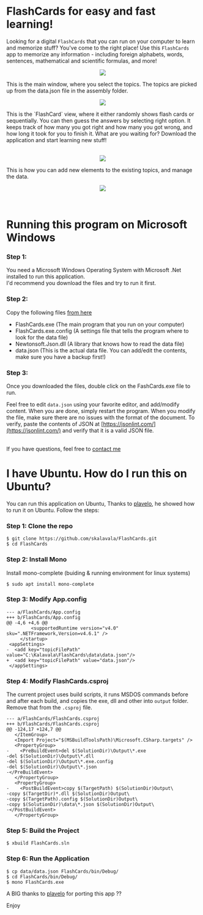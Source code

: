 # FlashCards for easy and fast learning!

Looking for a digital `FlashCards` that you can run on your computer to learn and memorize stuff? You've come to the right place! Use this `FlashCards` app to memorize any information - including foreign alphabets, words, sentences, mathematical and scientific formulas, and more!
<p align="center"><img src="https://raw.githubusercontent.com/skalavala/FlashCards/master/images/main_window.png"/></p>
This is the main window, where you select the topics. The topics are picked up from the data.json file in the assembly folder.
<br>
<p align="center"><img src="https://raw.githubusercontent.com/skalavala/FlashCards/master/images/flashcard.png" /></p>
This is the `FlashCard` view, where it either randomly shows flash cards or sequentially. You can then guess the answers by selecting right option. It keeps track of how many you got right and how many you got wrong, and how long it took for you to finish it. What are you waiting for? Download the application and start learning new stuff!<br>
<br>
<p align="center">
<img src="https://raw.githubusercontent.com/skalavala/FlashCards/master/images/edit_topic.png" />
</p>
This is how you can add new elements to the existing topics, and manage the data.
<br>
<p align="center">
<img src="https://raw.githubusercontent.com/skalavala/FlashCards/master/images/edit_topic_data.png" />
</p>

<br>

# Running this program on Microsoft Windows

### Step 1:
You need a Microsoft Windows Operating System with Microsoft .Net installed to run this application. <br> I'd recommend you download the files and try to run it first.

### Step 2: 
Copy the following files [from here](https://github.com/skalavala/FlashCards/tree/master/Output)

* FlashCards.exe (The main program that you run on your computer)
* FlashCards.exe.config (A settings file that tells the program where to look for the data file)
* Newtonsoft.Json.dll (A library that knows how to read the data file)
* data.json (This is the actual data file. You can add/edit the contents, make sure you have a backup first!)

### Step 3: 
Once you downloaded the files, double click on the FashCards.exe file to run.<br>

Feel free to edit `data.json` using your favorite editor, and add/modify content. When you are done, simply restart the program. When you modify the file, make sure there are no issues with the format of the document. To verify, paste the contents of JSON at [https://jsonlint.com/](https://jsonlint.com/) and verify that it is a valid JSON file.
<br><br>

If you have questions, feel free to [contact me](https://github.com/skalavala/FlashCards/issues/new)

# I have Ubuntu. How do I run this on Ubuntu?
You can run this application on Ubuntu, Thanks to [plavelo](https://github.com/plavelo), he showed how to run it on Ubuntu. Follow the steps:

### Step 1: Clone the repo
```
$ git clone https://github.com/skalavala/FlashCards.git
$ cd FlashCards
```
### Step 2: Install Mono
Install mono-complete (buiding & running environment for linux systems)

```
$ sudo apt install mono-complete
```

### Step 3: Modify App.config
```
--- a/FlashCards/App.config
+++ b/FlashCards/App.config
@@ -4,6 +4,6 @@
         <supportedRuntime version="v4.0" sku=".NETFramework,Version=v4.6.1" />
     </startup>
 <appSettings>
-  <add key="topicFilePath" value="C:\Kalavala\FlashCards\data\data.json"/>
+  <add key="topicFilePath" value="data.json"/>
 </appSettings>
 ```
### Step 4: Modify FlashCards.csproj
The current project uses build scripts, it runs MSDOS commands before and after each build, and copies the exe, dll and other into `output` folder. Remove that from the `.csproj` file. 

```
--- a/FlashCards/FlashCards.csproj
+++ b/FlashCards/FlashCards.csproj
@@ -124,17 +124,7 @@
   </ItemGroup>
   <Import Project="$(MSBuildToolsPath)\Microsoft.CSharp.targets" />
   <PropertyGroup>
-    <PreBuildEvent>del $(SolutionDir)\Output\*.exe
-del $(SolutionDir)\Output\*.dll
-del $(SolutionDir)\Output\*.exe.config
-del $(SolutionDir)\Output\*.json
-</PreBuildEvent>
   </PropertyGroup>
   <PropertyGroup>
-    <PostBuildEvent>copy $(TargetPath) $(SolutionDir)Output\
-copy $(TargetDir)*.dll $(SolutionDir)Output\
-copy $(TargetPath).config $(SolutionDir)Output\
-copy $(SolutionDir)\data\*.json $(SolutionDir)Output\
-</PostBuildEvent>
   </PropertyGroup>
```

### Step 5: Build the Project
```
$ xbuild FlashCards.sln
```

### Step 6: Run the Application

```
$ cp data/data.json FlashCards/bin/Debug/
$ cd FlashCards/bin/Debug/
$ mono FlashCards.exe
```

A BIG thanks to [plavelo](https://github.com/plavelo) for porting this app ??
<br>

Enjoy
